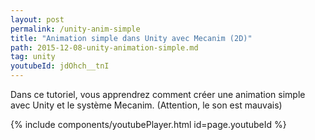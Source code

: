```yaml
---
layout: post
permalink: /unity-anim-simple
title: "Animation simple dans Unity avec Mecanim (2D)"
path: 2015-12-08-unity-animation-simple.md
tag: unity
youtubeId: jdOhch__tnI
---
```


Dans ce tutoriel, vous apprendrez comment créer une animation simple avec Unity et le système Mecanim. (Attention, le son est mauvais)

<!--<div class="toc" markdown="1">
<span class="gamma">Table of contents</span>
{:.no_toc}
* TOC
{:toc}
</div>
-->
{% include components/youtubePlayer.html id=page.youtubeId %}



